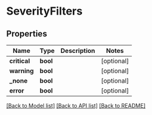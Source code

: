 # SeverityFilters

## Properties
Name | Type | Description | Notes
------------ | ------------- | ------------- | -------------
**critical** | **bool** |  | [optional] 
**warning** | **bool** |  | [optional] 
**_none** | **bool** |  | [optional] 
**error** | **bool** |  | [optional] 

[[Back to Model list]](../README.md#documentation-for-models) [[Back to API list]](../README.md#documentation-for-api-endpoints) [[Back to README]](../README.md)

